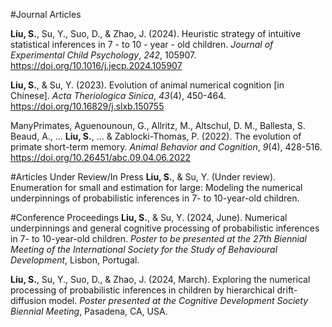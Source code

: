 #Journal Articles

**Liu, S.**, Su, Y., Suo, D., & Zhao, J. (2024). Heuristic strategy of intuitive statistical inferences in 7 - to 10 - year - old children. _Journal of Experimental Child Psychology_, _242_, 105907. https://doi.org/10.1016/j.jecp.2024.105907

**Liu, S.**, & Su, Y. (2023). Evolution of animal numerical cognition [in Chinese]. _Acta Theriologica Sinica_, _43_(4), 450-464. https://doi.org/10.16829/j.slxb.150755

ManyPrimates, Aguenounoun, G., Allritz, M., Altschul, D. M., Ballesta, S. Beaud, A., ... **Liu, S.**, ... & Zablocki-Thomas, P. (2022). The evolution of primate short-term memory. _Animal Behavior and Cognition_, _9_(4), 428-516. https://doi.org/10.26451/abc.09.04.06.2022

#Articles Under Review/In Press
**Liu, S.**, & Su, Y. (Under review). Enumeration for small and estimation for large: Modeling the numerical underpinnings of probabilistic inferences in 7- to 10-year-old children.

#Conference Proceedings
**Liu, S.**, & Su, Y. (2024, June). Numerical underpinnings and general cognitive processing of probabilistic inferences in 7- to 10-year-old children. _Poster to be presented at the 27th Biennial Meeting of the International Society for the Study of Behavioural Development_, Lisbon, Portugal.

**Liu, S.**, Su, Y., Suo, D., & Zhao, J. (2024, March). Exploring the numerical processing of probabilistic inferences in children by hierarchical drift-diffusion model. _Poster presented at the Cognitive Development Society Biennial Meeting_, Pasadena, CA, USA.
